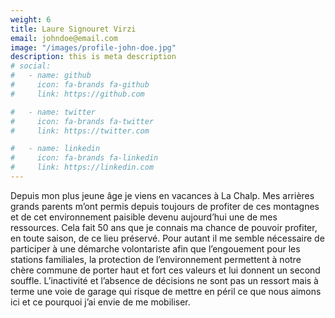 ```yaml
---
weight: 6
title: Laure Signouret Virzi
email: johndoe@email.com
image: "/images/profile-john-doe.jpg"
description: this is meta description
# social:
#   - name: github
#     icon: fa-brands fa-github
#     link: https://github.com

#   - name: twitter
#     icon: fa-brands fa-twitter
#     link: https://twitter.com

#   - name: linkedin
#     icon: fa-brands fa-linkedin
#     link: https://linkedin.com
---
```


 Depuis mon plus jeune âge je viens en vacances à La Chalp. Mes arrières grands parents m’ont permis depuis toujours de profiter de ces montagnes et de cet environnement paisible devenu aujourd’hui une de mes ressources. Cela fait 50 ans que je connais ma chance de pouvoir profiter, en toute saison, de ce lieu préservé. Pour autant il me semble nécessaire de participer à une démarche volontariste afin que l’engouement pour les stations familiales, la protection de l’environnement permettent à notre chère commune de porter haut et fort ces valeurs et lui donnent un second souffle. L’inactivité et l’absence de décisions ne sont pas un ressort mais à terme une voie de garage qui risque de mettre en péril ce que nous aimons ici et ce pourquoi j’ai envie de me mobiliser.
